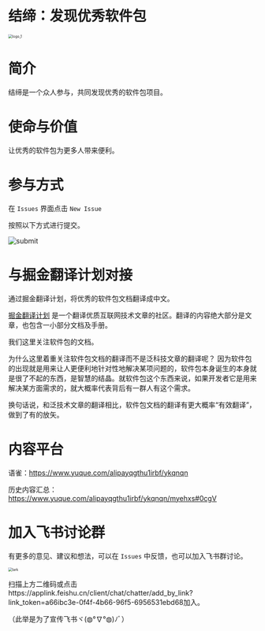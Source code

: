 # 结缔：发现优秀软件包

<img src="C:\Users\Admin\Desktop\项目\结缔\logo_1.png" alt="logo_1" style="zoom:50%;" />

# 简介

结缔是一个众人参与，共同发现优秀的软件包项目。



# 使命与价值

让优秀的软件包为更多人带来便利。



# 参与方式

在 `Issues` 界面点击 `New Issue` 

按照以下方式进行提交。

![submit](C:\Users\Admin\Desktop\项目\结缔\submit.png)



# 与掘金翻译计划对接

通过掘金翻译计划，将优秀的软件包文档翻译成中文。



[掘金翻译计划](https://juejin.im/tag/掘金翻译计划) 是一个翻译优质互联网技术文章的社区。翻译的内容绝大部分是文章，也包含一小部分文档及手册。



我们这里关注软件包的文档。

为什么这里着重关注软件包文档的翻译而不是泛科技文章的翻译呢？ 因为软件包的出现就是用来让人更便利地针对性地解决某项问题的，软件包本身诞生的本身就是很了不起的东西，是智慧的结晶。就软件包这个东西来说，如果开发者它是用来解决某方面需求的，就大概率代表背后有一群人有这个需求。



换句话说，和泛技术文章的翻译相比，软件包文档的翻译有更大概率“有效翻译”，做到了有的放矢。

# 内容平台

语雀：https://www.yuque.com/alipayqgthu1irbf/ykqnqn

历史内容汇总：https://www.yuque.com/alipayqgthu1irbf/ykqnqn/myehxs#0cgV

# 加入飞书讨论群

有更多的意见、建议和想法，可以在 `Issues` 中反馈，也可以加入飞书群讨论。

<img src="C:\Users\Admin\Desktop\项目\结缔\lark.png" alt="lark" style="zoom:50%;" />

扫描上方二维码或⁣点击https://applink.feishu.cn/client/chat/chatter/add_by_link?link_token=a66ibc3e-0f4f-4b66-96f5-6956531ebd68加入。



（此举是为了宣传飞书ヾ(◍°∇°◍)ﾉﾞ）







